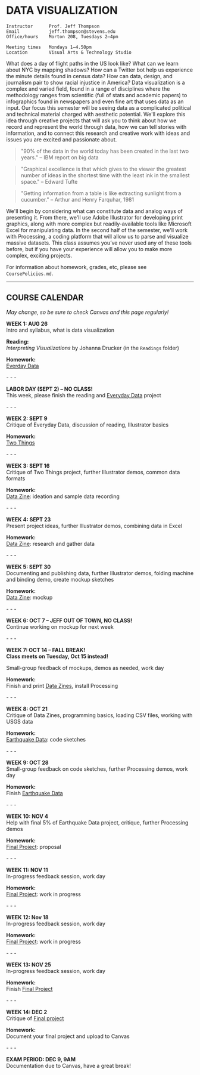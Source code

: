 DATA VISUALIZATION
====

    Instructor      Prof. Jeff Thompson
    Email           jeff.thompson@stevens.edu
    Office/hours    Morton 208, Tuesdays 2–4pm

    Meeting times   Mondays 1–4.50pm
    Location        Visual Arts & Technology Studio

What does a day of flight paths in the US look like? What can we learn about NYC by mapping shadows? How can a Twitter bot help us experience the minute details found in census data? How can data, design, and journalism pair to show racial injustice in America? Data visualization is a complex and varied field, found in a range of disciplines where the methodology ranges from scientific (full of stats and academic papers) to infographics found in newspapers and even fine art that uses data as an input. Our focus this semester will be seeing data as a complicated political and technical material charged with aesthetic potential. We'll explore this idea through creative projects that will ask you to think about how we record and represent the world through data, how we can tell stories with information, and to connect this research and creative work with ideas and issues you are excited and passionate about.

>"90% of the data in the world today has been created in the last two years." – IBM report on big data

>"Graphical excellence is that which gives to the viewer the greatest number of ideas in the shortest time with the least ink in the smallest space." – Edward Tufte

>"Getting information from a table is like extracting sunlight from a cucumber." – Arthur and Henry Farquhar, 1981

We'll begin by considering what can constitute data and analog ways of presenting it. From there, we'll use Adobe Illustrator for developing print graphics, along with more complex but readily-available tools like Microsoft Excel for manipulating data. In the second half of the semester, we'll work with Processing, a coding platform that will allow us to parse and visualize massive datasets. This class assumes you’ve never used any of these tools before, but if you have your experience will allow you to make more complex, exciting projects.

For information about homework, grades, etc, please see `CoursePolicies.md`.

---

## COURSE CALENDAR  
*May change, so be sure to check Canvas and this page regularly!*

**WEEK 1: AUG 26**  
Intro and syllabus, what is data visualization

**Reading:**  
*Interpreting Visualizations* by Johanna Drucker (in the `Readings` folder)

**Homework:**  
[Everday Data](https://github.com/jeffThompson/DataVisualization/blob/master/Assignments/Week01_EverydayData.md)

\- \- \-

**LABOR DAY (SEPT 2) – NO CLASS!**  
This week, please finish the reading and [Everyday Data](https://github.com/jeffThompson/DataVisualization/blob/master/Assignments/Week01_EverydayData.md) project

\- \- \-

**WEEK 2: SEPT 9**  
Critique of Everyday Data, discussion of reading, Illustrator basics

**Homework:**  
[Two Things](https://github.com/jeffThompson/DataVisualization/blob/master/Assignments/Week02_TwoThings.md)

\- \- \-

**WEEK 3: SEPT 16**  
Critique of Two Things project, further Illustrator demos, common data formats

**Homework:**  
[Data Zine](): ideation and sample data recording

\- \- \-

**WEEK 4: SEPT 23**  
Present project ideas, further Illustrator demos, combining data in Excel

**Homework:**  
[Data Zine](): research and gather data

\- \- \-

**WEEK 5: SEPT 30**  
Documenting and publishing data, further Illustrator demos, folding machine and binding demo, create mockup sketches

**Homework:**  
[Data Zine](): mockup

\- \- \-

**WEEK 6: OCT 7 – JEFF OUT OF TOWN, NO CLASS!**  
Continue working on mockup for next week

\- \- \-

**WEEK 7: OCT 14 – FALL BREAK!**  
**Class meets on Tuesday, Oct 15 instead!**

Small-group feedback of mockups, demos as needed, work day

**Homework:**  
Finish and print [Data Zines](), install Processing

\- \- \-

**WEEK 8: OCT 21**  
Critique of Data Zines, programming basics, loading CSV files, working with USGS data

**Homework:**  
[Earthquake Data](): code sketches

\- \- \-

**WEEK 9: OCT 28**  
Small-group feedback on code sketches, further Processing demos, work day

**Homework:**  
Finish [Earthquake Data]()

\- \- \-

**WEEK 10: NOV 4**  
Help with final 5% of Earthquake Data project, critique, further Processing demos

**Homework:**  
[Final Project](): proposal

\- \- \-

**WEEK 11: NOV 11**  
In-progress feedback session, work day

**Homework:**  
[Final Project](): work in progress

\- \- \-

**WEEK 12: Nov 18**  
In-progress feedback session, work day

**Homework:**  
[Final Project](): work in progress

\- \- \-

**WEEK 13: NOV 25**  
In-progress feedback session, work day

**Homework:**  
Finish [Final Project]()

\- \- \-

**WEEK 14: DEC 2**  
Critique of [Final project]()

**Homework:**  
Document your final project and upload to Canvas

\- \- \-

**EXAM PERIOD: DEC 9, 9AM**  
Documentation due to Canvas, have a great break!

